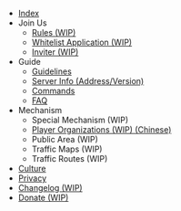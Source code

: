 - [Index](/en-US/)
- Join Us  
    - [Rules (WIP)](/en-US/join/rules.md)
    - [Whitelist Application (WIP)](/en-US/join/whitelist.md)
    - [Inviter (WIP)](/en-US/join/application/inviters.md)
- Guide  
    - [Guidelines](/en-US/guide/playerGuide.md)
    - [Server Info (Address/Version)](/en-US/guide/serverInfo.md)
    - [Commands](/en-US/guide/commands.md)
    - [FAQ](/en-US/guide/faq.md)
- Mechanism
    - Special Mechanism (WIP)
    - [Player Organizations (WIP) (Chinese)](/en-US/culture/group.md)
    - Public Area (WIP)
    - Traffic Maps (WIP)
    - Traffic Routes (WIP)
- [Culture](/en-US/culture/readme.md)
- [Privacy](/en-US/privacy/privacy.md)
- [Changelog (WIP)](/en-US/changelogs/readme.md)
- [Donate (WIP)](https://www.mcshiyi.com/donateserver.html)
